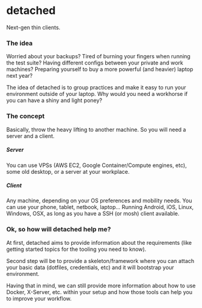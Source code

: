 # detached

Next-gen thin clients.

### The idea

Worried about your backups?
Tired of burning your fingers when running the test suite?
Having different configs between your private and work machines?
Preparing yourself to buy a more powerful (and heavier) laptop next year?

The idea of detached is to group practices and make it easy to run your environment outside of your laptop.
Why would you need a workhorse if you can have a shiny and light poney?

### The concept

Basically, throw the heavy lifting to another machine. So you will need a server and a client.

##### Server

You can use VPSs (AWS EC2, Google Container/Compute engines, etc), some old desktop, or a server at your workplace.

##### Client

Any machine, depending on your OS preferences and mobility needs.
You can use your phone, tablet, netbook, laptop... Running Android, iOS, Linux, Windows, OSX, as long as you have a SSH (or mosh) client available.

### Ok, so how will detached help me?

At first, detached aims to provide information about the requirements (like getting started topics for the tooling you need to know).

Second step will be to provide a skeleton/framework where you can attach your basic data (dotfiles, credentials, etc) and it will bootstrap your environment.

Having that in mind, we can still provide more information about how to use Docker, X-Server, etc. within your setup and how those tools can help you to improve your workflow.
